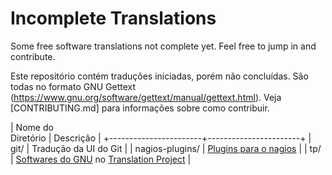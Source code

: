 # Incomplete Translations

Some free software translations not complete yet. Feel free to jump in and contribute.

Este repositório contém traduções iniciadas, porém não concluídas. São todas no formato GNU Gettext (https://www.gnu.org/software/gettext/manual/gettext.html). Veja [CONTRIBUTING.md] para informações sobre como contribuir.

| Nome do<br/>Diretório | Descrição             |
+-----------------------+-----------------------+
| git/                  | Tradução da UI do Git |
| nagios-plugins/       | [Plugins para o nagios](https://www.nagios.org/projects/nagios-plugins/) |
| tp/                   | [Softwares do GNU](https://www.gnu.org/software/) no [Translation Project](http://translationproject.org/) |


